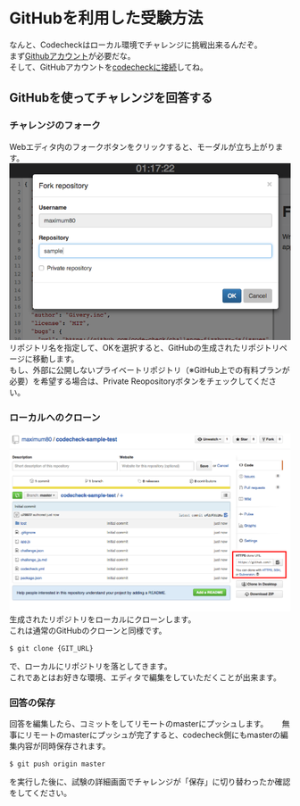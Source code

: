 # GitHubを利用した受験方法
なんと、Codecheckはローカル環境でチャレンジに挑戦出来るんだぞ。  
まず[Githubアカウント](https://github.com/join)が必要だな。  
そして、GitHubアカウントを[codecheckに接続](https://app.code-check.io/settings/social)してね。  

## GitHubを使ってチャレンジを回答する
### チャレンジのフォーク
Webエディタ内のフォークボタンをクリックすると、モーダルが立ち上がります。  
![イメージ11](images/s11.png)  
リポジトリ名を指定して、OKを選択すると、GitHubの生成されたリポジトリページに移動します。  
もし、外部に公開しないプライベートリポジトリ（※GitHub上での有料プランが必要）を希望する場合は、Private Reopositoryボタンをチェックしてください。

### ローカルへのクローン
![イメージ15](images/s15.png)  
生成されたリポジトリをローカルにクローンします。  
これは通常のGitHubのクローンと同様です。
```
$ git clone {GIT_URL}
```
で、ローカルにリポジトリを落としてきます。  
これであとはお好きな環境、エディタで編集をしていただくことが出来ます。

### 回答の保存
回答を編集したら、コミットをしてリモートのmasterにプッシュします。　　
無事にリモートのmasterにプッシュが完了すると、codecheck側にもmasterの編集内容が同時保存されます。
```
$ git push origin master
```
を実行した後に、試験の詳細画面でチャレンジが「保存」に切り替わったか確認をしてください。
